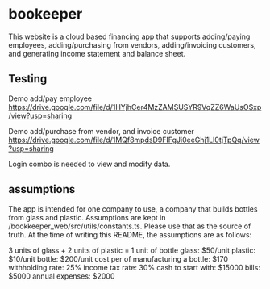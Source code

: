 # bookeeper
This website is a cloud based financing app that supports adding/paying employees, adding/purchasing from vendors, adding/invoicing customers, and generating income statement and balance sheet.

## Testing
Demo add/pay employee
https://drive.google.com/file/d/1HYjhCer4MzZAMSUSYR9VqZZ6WaUsOSxp/view?usp=sharing

Demo add/purchase from vendor, and invoice customer
https://drive.google.com/file/d/1MQf8mpdsD9FIFgJi0eeGhj1Ll0tjTpQq/view?usp=sharing

Login combo is needed to view and modify data.

## assumptions
The app is intended for one company to use, a company that builds bottles from glass and plastic. Assumptions are kept in /bookkeeper_web/src/utils/constants.ts. Please use that as the source of truth. At the time of writing this README, the assumptions are as follows:

3 units of glass + 2 units of plastic = 1 unit of bottle
glass: $50/unit
plastic: $10/unit
bottle: $200/unit
cost per of manufacturing a bottle: $170
withholding rate: 25%
income tax rate: 30%
cash to start with: $15000
bills: $5000
annual expenses: $2000
